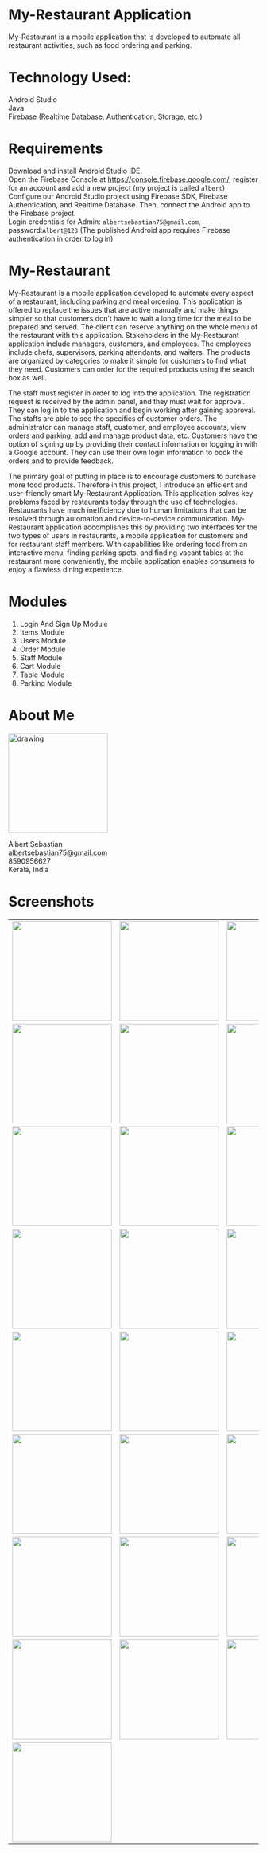 # My-Restaurant Application
My-Restaurant is a mobile application that is developed to automate all restaurant activities, such as food ordering and parking.

# Technology Used:
Android Studio<br>
Java<br>
Firebase (Realtime Database, Authentication, Storage, etc.)

# Requirements
Download and install Android Studio IDE.<br>
Open the Firebase Console at https://console.firebase.google.com/, register for an account and add a new project (my project is called `albert`)<br>
Configure our Android Studio project using Firebase SDK, Firebase Authentication, and Realtime Database. Then, connect the Android app to the Firebase project.<br>
Login credentials for Admin: `albertsebastian75@gmail.com`, password:`Albert@123` (The published Android app requires Firebase authentication in order to log in).

# My-Restaurant
My-Restaurant is a mobile application developed to automate every aspect of a restaurant, including parking and meal ordering. This application is offered to replace the issues that are active manually and make things simpler so that customers don’t have to wait a long time for the meal to be prepared and served. 	The client can reserve anything on the whole menu of the restaurant with this application. Stakeholders in the My-Restaurant application include managers, customers, and employees. The employees include chefs, supervisors, parking attendants, and waiters. The products are organized by categories to make it simple for customers to find what they need. Customers can order for the required products using the search box as well.<br>

The staff must register in order to log into the application. The registration request is received by the admin panel, and they must wait for approval. They can log in to the application and begin working after gaining approval. The staffs are able to see the specifics of customer orders. The administrator can manage staff, customer, and employee accounts, view orders and parking, add and manage product data, etc. Customers have the option of signing up by providing their contact information or logging in with a Google account. They can use their own login information to book the orders and to provide feedback. <br>

The primary goal of putting in place is to encourage customers to purchase more food products. Therefore in this project, I introduce an efficient and user-friendly smart My-Restaurant Application. This application solves key problems faced by restaurants today through the use of technologies. Restaurants have much inefficiency due to human limitations that can be resolved through automation and device-to-device communication. My-Restaurant application accomplishes this by providing two interfaces for the two types of users in restaurants, a mobile application for customers and for restaurant staff members. With capabilities like ordering food from an interactive menu, finding parking spots, and finding vacant tables at the restaurant more conveniently, the mobile application enables consumers to enjoy a flawless dining experience.

# Modules
1. Login And Sign Up Module<br>
2. Items Module<br>
3. Users Module<br>
4. Order Module<br>
5. Staff Module<br>
6. Cart Module<br>
7. Table Module<br>
8. Parking Module

# About Me
<img src="./screenshots/347393526_250171240894141_1652025665265698400_n.jpg" alt="drawing" width="200"/>

Albert Sebastian<br>
albertsebastian75@gmail.com<br>
8590956627<br>
Kerala, India

# Screenshots
<table align="center">
    <tr>
      <td align="center"><img src="./screenshots/1.jpg" width="200"></td>
      <td align="center"><img src="./screenshots/2.jpg" width="200"></td>
      <td align="center"><img src="./screenshots/3.jpg" width="200"></td>
    <tr>
      <td align="center"><img src="./screenshots/4.jpg" width="200"></td>
      <td align="center"><img src="./screenshots/5.jpg" width="200"></td>
      <td align="center"><img src="./screenshots/6.jpg" width="200"></td>
    </tr>
    <tr>
      <td align="center"><img src="./screenshots/7.jpg" width="200"></td>
      <td align="center"><img src="./screenshots/8.jpg" width="200"></td>
      <td align="center"><img src="./screenshots/9.jpg" width="200"></td>
    <tr>
      <td align="center"><img src="./screenshots/10.jpg" width="200"></td>
      <td align="center"><img src="./screenshots/A1.jpg" width="200"></td>
      <td align="center"><img src="./screenshots/A2.jpg" width="200"></td>
    </tr>
    <tr>
      <td align="center"><img src="./screenshots/A3.jpg" width="200"></td>
      <td align="center"><img src="./screenshots/A4.jpg" width="200"></td>
      <td align="center"><img src="./screenshots/A5.jpg" width="200"></td>
    <tr>
      <td align="center"><img src="./screenshots/A6.jpg" width="200"></td>
      <td align="center"><img src="./screenshots/A7.jpg" width="200"></td>
      <td align="center"><img src="./screenshots/A8.jpg" width="200"></td>
    </tr>
    <tr>
      <td align="center"><img src="./screenshots/A9.jpg" width="200"></td>
      <td align="center"><img src="./screenshots/A10.jpg" width="200"></td>
      <td align="center"><img src="./screenshots/A11.jpg" width="200"></td>
    <tr>
      <td align="center"><img src="./screenshots/A12.jpg" width="200"></td>
      <td align="center"><img src="./screenshots/staffHome.jpg" width="200"></td>
      <td align="center"><img src="./screenshots/11.jpg" width="200"></td>
    </tr>
    <tr>
      <td align="center"><img src="./screenshots/12.jpg" width="200"></td>
    </tr>
</table>
  